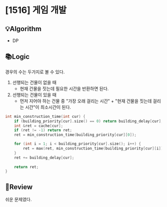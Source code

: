 # [1516] 게임 개발
## 💡Algorithm
- DP
## 📚Logic
경우의 수는 두가지로 볼 수 있다.
1. 선행되는 건물이 없을 때
    - 현재 건물을 짓는데 필요한 시간을 반환하면 된다.
2. 선행되는 건물이 있을 때
    - 먼저 지어야 하는 건물 중 "가장 오래 걸리는 시간" + "현재 건물을 짓는데 걸리는 시간"이 최소시간이 된다.
```c++
int min_construction_time(int cur) {
    if (building_priority[cur].size() == 0) return building_delay[cur];
    int &ret = cache[cur];
    if (ret != -1) return ret;
    ret = min_construction_time(building_priority[cur][0]);

    for (int i = 1; i < building_priority[cur].size(); i++) {
        ret = max(ret, min_construction_time(building_priority[cur][i]));
    }
    ret += building_delay[cur];
    
    return ret;
}
```
## 📝Review
쉬운 문제였다.
